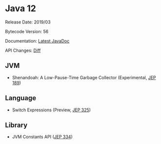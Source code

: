 # Java 12

Release Date: 2019/03

Bytecode Version: 56

Documentation: [Latest JavaDoc](http://cr.openjdk.java.net/~iris/se/12/build/latest/api/)

API Changes: [Diff](http://download.eclipselab.org/jdkdiff/V11/V12/index.html)

## JVM

* Shenandoah: A Low-Pause-Time Garbage Collector (Experimental, [JEP 189](http://openjdk.java.net/jeps/189))

## Language

* Switch Expressions (Preview, [JEP 325](http://openjdk.java.net/jeps/325))

## Library

* JVM Constants API ([JEP 334](http://openjdk.java.net/jeps/334))

